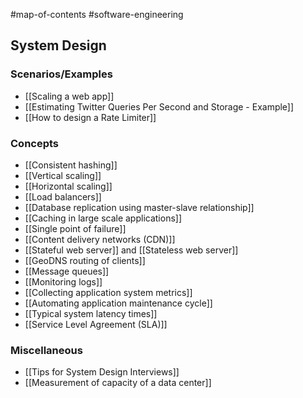 #map-of-contents #software-engineering 

## System Design
### Scenarios/Examples
- [[Scaling a web app]]
- [[Estimating Twitter Queries Per Second and Storage - Example]]
- [[How to design a Rate Limiter]]

### Concepts
- [[Consistent hashing]]
- [[Vertical scaling]]
- [[Horizontal scaling]]
- [[Load balancers]]
- [[Database replication using master-slave relationship]]
- [[Caching in large scale applications]]
- [[Single point of failure]]
- [[Content delivery networks (CDN)]]
- [[Stateful web server]] and [[Stateless web server]]
- [[GeoDNS routing of clients]]
- [[Message queues]]
- [[Monitoring logs]]
- [[Collecting application system metrics]]
- [[Automating application maintenance cycle]]
- [[Typical system latency times]]
- [[Service Level Agreement (SLA)]]

### Miscellaneous
- [[Tips for System Design Interviews]]
- [[Measurement of capacity of a data center]]